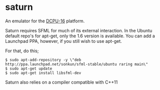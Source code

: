 saturn
======

An emulator for the [DCPU-16](http://www.dcpu.com) platform.

Saturn requires SFML for much of its external interaction.
In the Ubuntu default repo's for apt-get, only the 1.6 version is available.
You can add a Launchpad PPA, however, if you still wish to use apt-get.

For that, do this;

```shell
$ sudo apt-add-repository -y \"deb http://ppa.launchpad.net/sonkun/sfml-stable/ubuntu raring main\"
$ sudo apt-get update
$ sudo apt-get install libsfml-dev
```

Saturn also relies on a compiler compatible with C++11

